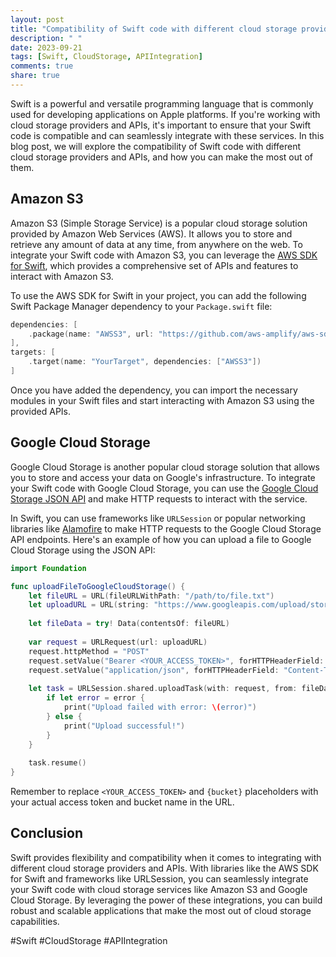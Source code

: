 ```yaml
---
layout: post
title: "Compatibility of Swift code with different cloud storage providers and APIs"
description: " "
date: 2023-09-21
tags: [Swift, CloudStorage, APIIntegration]
comments: true
share: true
---
```


Swift is a powerful and versatile programming language that is commonly used for developing applications on Apple platforms. If you're working with cloud storage providers and APIs, it's important to ensure that your Swift code is compatible and can seamlessly integrate with these services. In this blog post, we will explore the compatibility of Swift code with different cloud storage providers and APIs, and how you can make the most out of them.

## Amazon S3

Amazon S3 (Simple Storage Service) is a popular cloud storage solution provided by Amazon Web Services (AWS). It allows you to store and retrieve any amount of data at any time, from anywhere on the web. To integrate your Swift code with Amazon S3, you can leverage the [AWS SDK for Swift](https://github.com/aws-amplify/aws-sdk-ios-spm), which provides a comprehensive set of APIs and features to interact with Amazon S3.

To use the AWS SDK for Swift in your project, you can add the following Swift Package Manager dependency to your `Package.swift` file:

```swift
dependencies: [
    .package(name: "AWSS3", url: "https://github.com/aws-amplify/aws-sdk-ios-spm.git", from: "4.0.0")
],
targets: [
    .target(name: "YourTarget", dependencies: ["AWSS3"])
]
```

Once you have added the dependency, you can import the necessary modules in your Swift files and start interacting with Amazon S3 using the provided APIs.

## Google Cloud Storage

Google Cloud Storage is another popular cloud storage solution that allows you to store and access your data on Google's infrastructure. To integrate your Swift code with Google Cloud Storage, you can use the [Google Cloud Storage JSON API](https://cloud.google.com/storage/docs/json_api/v1) and make HTTP requests to interact with the service.

In Swift, you can use frameworks like `URLSession` or popular networking libraries like [Alamofire](https://github.com/Alamofire/Alamofire) to make HTTP requests to the Google Cloud Storage API endpoints. Here's an example of how you can upload a file to Google Cloud Storage using the JSON API:

```swift
import Foundation

func uploadFileToGoogleCloudStorage() {
    let fileURL = URL(fileURLWithPath: "/path/to/file.txt")
    let uploadURL = URL(string: "https://www.googleapis.com/upload/storage/v1/b/{bucket}/o?uploadType=media")!
    
    let fileData = try! Data(contentsOf: fileURL)
    
    var request = URLRequest(url: uploadURL)
    request.httpMethod = "POST"
    request.setValue("Bearer <YOUR_ACCESS_TOKEN>", forHTTPHeaderField: "Authorization")
    request.setValue("application/json", forHTTPHeaderField: "Content-Type")
    
    let task = URLSession.shared.uploadTask(with: request, from: fileData) { _, _, error in
        if let error = error {
            print("Upload failed with error: \(error)")
        } else {
            print("Upload successful!")
        }
    }
    
    task.resume()
}
```

Remember to replace `<YOUR_ACCESS_TOKEN>` and `{bucket}` placeholders with your actual access token and bucket name in the URL.

## Conclusion

Swift provides flexibility and compatibility when it comes to integrating with different cloud storage providers and APIs. With libraries like the AWS SDK for Swift and frameworks like URLSession, you can seamlessly integrate your Swift code with cloud storage services like Amazon S3 and Google Cloud Storage. By leveraging the power of these integrations, you can build robust and scalable applications that make the most out of cloud storage capabilities.

#Swift #CloudStorage #APIIntegration